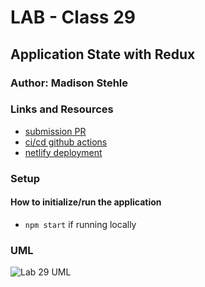 # LAB - Class 29
## Application State with Redux

### Author: Madison Stehle

### Links and Resources

- [submission PR](https://github.com/madisonstehle/virtual-store-react/pull/1)
- [ci/cd github actions](https://github.com/madisonstehle/virtual-store-react/actions)
- [netlify deployment](https://nifty-snyder-2b18b9.netlify.app)


### Setup

#### How to initialize/run the application

- `npm start` if running locally


### UML
![Lab 29 UML](./assets/lab29.png)
